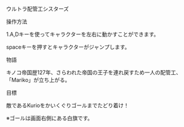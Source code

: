 ウルトラ配管工シスターズ


操作方法

1.A,Dキーを使ってキャラクターを左右に動かすことができます。

spaceキーを押すとキャラクターがジャンプします。


物語

キノコ帝国歴127年、さらわれた帝国の王子を連れ戻すため一人の配管工、「Mariko」が立ち上がる。


目標

敵であるKurioをかいくぐりゴールまでたどり着け！


※ゴールは画面右側にある白旗です。

